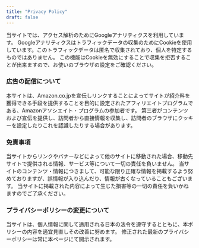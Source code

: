 ```yaml
---
title: "Privacy Policy"
draft: false
---
```


当サイトでは、アクセス解析のためにGoogleアナリティクスを利用しています。
Googleアナリティクスはトラフィックデータの収集のためにCookieを使用しています。このトラフィックデータは匿名で収集されており、個人を特定するものではありません。
この機能はCookieを無効にすることで収集を拒否することが出来ますので、お使いのブラウザの設定をご確認ください。

### 広告の配信について

本サイトは、Amazon.co.jpを宣伝しリンクすることによってサイトが紹介料を獲得できる手段を提供することを目的に設定されたアフィリエイトプログラムである、Amazonアソシエイト・プログラムの参加者です。
第三者がコンテンツおよび宣伝を提供し、訪問者から直接情報を収集し、訪問者のブラウザにクッキーを設定したりこれを認識したりする場合があります。

### 免責事項

当サイトからリンクやバナーなどによって他のサイトに移動された場合、移動先サイトで提供される情報、サービス等について一切の責任を負いません。
当サイトのコンテンツ・情報につきまして、可能な限り正確な情報を掲載するよう努めておりますが、誤情報が入り込んだり、情報が古くなっていることもございます。
当サイトに掲載された内容によって生じた損害等の一切の責任を負いかねますのでご了承ください。

### プライバシーポリシーの変更について

当サイトは、個人情報に関して適用される日本の法令を遵守するとともに、本ポリシーの内容を適宜見直しその改善に努めます。
修正された最新のプライバシーポリシーは常に本ページにて開示されます。
